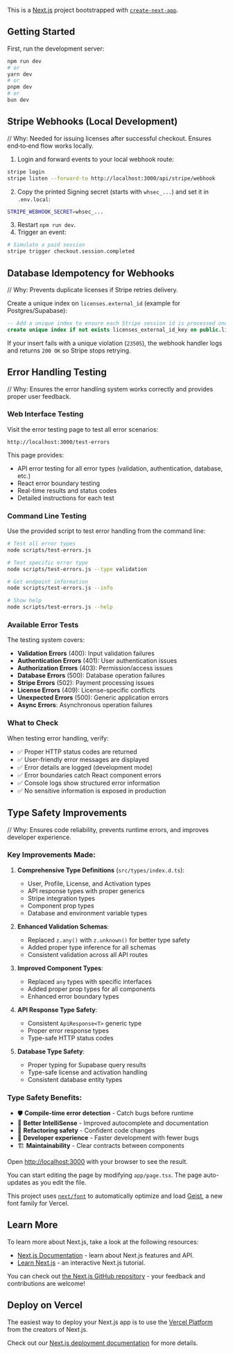 This is a [Next.js](https://nextjs.org) project bootstrapped with
[`create-next-app`](https://nextjs.org/docs/app/api-reference/cli/create-next-app).

## Getting Started

First, run the development server:

```bash
npm run dev
# or
yarn dev
# or
pnpm dev
# or
bun dev
```

## Stripe Webhooks (Local Development)

// Why: Needed for issuing licenses after successful checkout. Ensures end‑to‑end flow works locally.

1. Login and forward events to your local webhook route:

```bash
stripe login
stripe listen --forward-to http://localhost:3000/api/stripe/webhook
```

2. Copy the printed Signing secret (starts with `whsec_...`) and set it in `.env.local`:

```bash
STRIPE_WEBHOOK_SECRET=whsec_...
```

3. Restart `npm run dev`.
4. Trigger an event:

```bash
# Simulate a paid session
stripe trigger checkout.session.completed
```

## Database Idempotency for Webhooks

// Why: Prevents duplicate licenses if Stripe retries delivery.

Create a unique index on `licenses.external_id` (example for Postgres/Supabase):

```sql
-- Add a unique index to ensure each Stripe session id is processed once
create unique index if not exists licenses_external_id_key on public.licenses (external_id);
```

If your insert fails with a unique violation (`23505`), the webhook handler logs and returns `200 OK` so Stripe stops
retrying.

## Error Handling Testing

// Why: Ensures the error handling system works correctly and provides proper user feedback.

### Web Interface Testing

Visit the error testing page to test all error scenarios:

```
http://localhost:3000/test-errors
```

This page provides:

- API error testing for all error types (validation, authentication, database, etc.)
- React error boundary testing
- Real-time results and status codes
- Detailed instructions for each test

### Command Line Testing

Use the provided script to test error handling from the command line:

```bash
# Test all error types
node scripts/test-errors.js

# Test specific error type
node scripts/test-errors.js --type validation

# Get endpoint information
node scripts/test-errors.js --info

# Show help
node scripts/test-errors.js --help
```

### Available Error Tests

The testing system covers:

- **Validation Errors** (400): Input validation failures
- **Authentication Errors** (401): User authentication issues
- **Authorization Errors** (403): Permission/access issues
- **Database Errors** (500): Database operation failures
- **Stripe Errors** (502): Payment processing issues
- **License Errors** (409): License-specific conflicts
- **Unexpected Errors** (500): Generic application errors
- **Async Errors**: Asynchronous operation failures

### What to Check

When testing error handling, verify:

- ✅ Proper HTTP status codes are returned
- ✅ User-friendly error messages are displayed
- ✅ Error details are logged (development mode)
- ✅ Error boundaries catch React component errors
- ✅ Console logs show structured error information
- ✅ No sensitive information is exposed in production

## Type Safety Improvements

// Why: Ensures code reliability, prevents runtime errors, and improves developer experience.

### Key Improvements Made:

1. **Comprehensive Type Definitions** (`src/types/index.d.ts`):

   - User, Profile, License, and Activation types
   - API response types with proper generics
   - Stripe integration types
   - Component prop types
   - Database and environment variable types

2. **Enhanced Validation Schemas**:

   - Replaced `z.any()` with `z.unknown()` for better type safety
   - Added proper type inference for all schemas
   - Consistent validation across all API routes

3. **Improved Component Types**:

   - Replaced `any` types with specific interfaces
   - Added proper prop types for all components
   - Enhanced error boundary types

4. **API Response Type Safety**:

   - Consistent `ApiResponse<T>` generic type
   - Proper error response types
   - Type-safe HTTP status codes

5. **Database Type Safety**:
   - Proper typing for Supabase query results
   - Type-safe license and activation handling
   - Consistent database entity types

### Type Safety Benefits:

- 🛡️ **Compile-time error detection** - Catch bugs before runtime
- 📝 **Better IntelliSense** - Improved autocomplete and documentation
- 🔄 **Refactoring safety** - Confident code changes
- 🚀 **Developer experience** - Faster development with fewer bugs
- 🏗️ **Maintainability** - Clear contracts between components

Open [http://localhost:3000](http://localhost:3000) with your browser to see the result.

You can start editing the page by modifying `app/page.tsx`. The page auto-updates as you edit the file.

This project uses [`next/font`](https://nextjs.org/docs/app/building-your-application/optimizing/fonts) to automatically
optimize and load [Geist](https://vercel.com/font), a new font family for Vercel.

## Learn More

To learn more about Next.js, take a look at the following resources:

- [Next.js Documentation](https://nextjs.org/docs) - learn about Next.js features and API.
- [Learn Next.js](https://nextjs.org/learn) - an interactive Next.js tutorial.

You can check out [the Next.js GitHub repository](https://github.com/vercel/next.js) - your feedback and contributions are
welcome!

## Deploy on Vercel

The easiest way to deploy your Next.js app is to use the
[Vercel Platform](https://vercel.com/new?utm_medium=default-template&filter=next.js&utm_source=create-next-app&utm_campaign=create-next-app-readme)
from the creators of Next.js.

Check out our [Next.js deployment documentation](https://nextjs.org/docs/app/building-your-application/deploying) for more
details.
